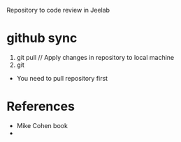 Repository to code review in Jeelab

# github sync
1. git pull // Apply changes in repository to local machine
2. git

- You need to pull repository first


# References
- Mike Cohen book
- 
